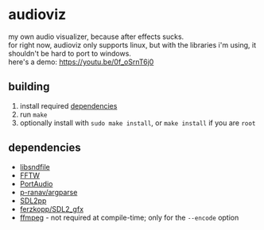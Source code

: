 # audioviz
my own audio visualizer, because after effects sucks.<br>
for right now, audioviz only supports linux, but with the libraries i'm using, it shouldn't be hard to port to windows.<br>
here's a demo: https://youtu.be/0f_oSrnT6j0

## building
1. install required [dependencies](#dependencies)
2. run `make`
3. optionally install with `sudo make install`, or `make install` if you are `root`

## dependencies
- [libsndfile](https://github.com/libsndfile/libsndfile)
- [FFTW](https://fftw.org)
- [PortAudio](https://github.com/PortAudio/portaudio)
- [p-ranav/argparse](https://github.com/p-ranav/argparse)
- [SDL2pp](https://github.com/libSDL2pp/libSDL2pp)
- [ferzkopp/SDL2_gfx](https://github.com/ferzkopp/SDL2_gfx)
- [ffmpeg](https://ffmpeg.org) - not required at compile-time; only for the `--encode` option